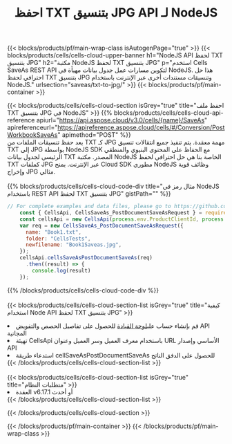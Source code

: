 ﻿---
title:  احفظ TXT بتنسيق JPG API لـ NodeJS
description:  Cloud APIs & SDKs لـ Microsoft Excel & OpenOffice Calc. تحويل جدول البيانات إلى ملف تنسيق آخر.
url: /ar/nodejs/saveas/txt-to-jpg/
---
{{< blocks/products/pf/main-wrap-class isAutogenPage="true" >}}
{{< blocks/products/cells/cells-cloud-upper-banner h1="NodeJS API لحفظ TXT بتنسيق JPG" h2="مكتبة NodeJS لحفظ TXT بتنسيق JPG" p="استخدم Cells SaveAs REST API لتكوين مسارات عمل جدول بيانات مهيأة في NodeJS. هذا حل احترافي لحفظ TXT بتنسيق JPG وتنسيقات مستندات أخرى عبر الإنترنت باستخدام NodeJS." urlsection="saveas/txt-to-jpg/" >}}
{{< blocks/products/pf/main-container >}}

{{< blocks/products/cells/cells-cloud-section isGrey="true" title="احفظ ملف TXT بتنسيق JPG في NodeJS" >}}
{{% blocks/products/cells/cells-cloud-api-reference apiurl="https://api.aspose.cloud/v3.0/cells/{name}/SaveAs" apireferenceurl="https://apireference.aspose.cloud/cells/#/Conversion/PostWorkbookSaveAs" apimethod="POST" %}}
<br/>
يعد حفظ تنسيقات الملفات من TXT كـ JPG مهمة معقدة. يتم تنفيذ جميع انتقالات تنسيق TXT إلى JPG بواسطة NodeJS SDK مع الحفاظ على المحتوى البنيوي والمنطقي الرئيسي لجدول بيانات TXT المصدر. مكتبة NodeJS الخاصة بنا هي حل احترافي لحفظ TXT كملفات JPG عبر الإنترنت. يمنح Cloud SDK مطوري NodeJS وظائف قوية وإخراج JPG مثالي.
<br/>
<br/>
{{% blocks/products/cells/cells-cloud-code-div title="مثال رمز في NodeJS باستخدام REST API لحفظ TXT بتنسيق JPG" gistPath="" %}}
  
```js
// For complete examples and data files, please go to https://github.com/aspose-cells-cloud/aspose-cells-cloud-node/
    const { CellsApi, CellsSaveAs_PostDocumentSaveAsRequest } = require("asposecellscloud");
    const cellsApi = new CellsApi(process.env.ProductClientId, process.env.ProductClientSecret);
    var req = new CellsSaveAs_PostDocumentSaveAsRequest({
      name: "Book1.txt",
      folder: "CellsTests",
      newfilename: "Book1Saveas.jpg",
    });
    cellsApi.cellsSaveAsPostDocumentSaveAs(req)
      .then((result) => {
        console.log(result)
    });
```
  
{{% /blocks/products/cells/cells-cloud-code-div %}}
<br/>
<br/>
{{< blocks/products/cells/cells-cloud-section-list isGrey="true" title="كيفية استخدام Node API لحفظ TXT بتنسيق JPG" >}}
<li> قم بإنشاء حساب على<a href="https://dashboard.aspose.cloud/">لوحة القيادة</a> للحصول على تفاصيل الحصص والتفويض API المجانية</li>
<li>تهيئة CellsApi باستخدام معرف العميل وسر العميل وعنوان URL الأساسي وإصدار API</li>
<li>استدعاء طريقة cellSaveAsPostDocumentSaveAs للحصول على الدفق الناتج</li>
{{< /blocks/products/cells/cells-cloud-section-list >}}
<br/>
<br/>
{{< blocks/products/cells/cells-cloud-section-list isGrey="true" title="متطلبات النظام" >}}
<li>العقدة v6.17.1 أو أحدث</li>
{{< /blocks/products/cells/cells-cloud-section-list >}}

{{< /blocks/products/cells/cells-cloud-section >}}

{{< /blocks/products/pf/main-container >}}
{{< /blocks/products/pf/main-wrap-class >}}
